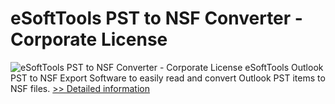 # eSoftTools PST to NSF Converter - Corporate License
![eSoftTools PST to NSF Converter - Corporate License](https://mycommerce.akamaized.net/api/pimages/P300877995/BIG/300877995.GIF)
eSoftTools Outlook PST to NSF Export Software to easily read and convert Outlook PST items to NSF files.
[>> Detailed information](https://secure.shareit.com/shareit/product.html?productid=300877995&affiliateid=200057808)